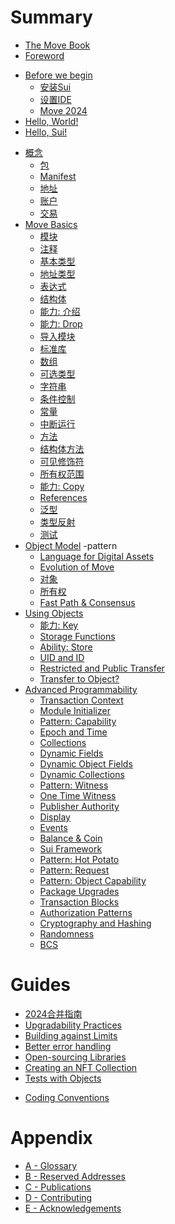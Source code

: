 # Summary

<!--

    Things that we don't have:
        - VM and bytecode
        - borrow checker

    Thoughts:
        - someone will jump, some sections will be skipped, some will be read in a different order;

    Audiences:
        - people who don't know anything about Move
        - people who know Move but don't know Sui
        - people who know Sui but don't know Move
        - people who tried Move and Sui and need more

 -->

<!--

- wrapped objects ???
- gas considerations
- custom transfer rules
- object and package versioning

-->

<!-- - [The Move Book](README.md) -->

- [The Move Book](README.md)
- [Foreword](foreword.md)
<!-- - [Introduction](introduction.md) -->
- [Before we begin](before-we-begin/README.md)
  - [安装Sui](before-we-begin/install-sui.md)
  - [设置IDE](before-we-begin/ide-support.md)
  - [Move 2024](before-we-begin/move-2024.md)
- [Hello, World!](your-first-move/hello-world.md)
- [Hello, Sui!](your-first-move/hello-sui.md)
<!--
    - [Prepare Package]()
    - [Create Account]()
    - [Publishing]()
    - [Sending Transactions]()
    - [Code Walkthrough]()
    - [Ideas]()
    - [Debugging]()
    - [Generating Docs]()
-->
- [概念](./concepts/README.md)
  - [包](./concepts/packages.md)
  - [Manifest](./concepts/manifest.md)
  - [地址](./concepts/address.md)
  - [账户](./concepts/what-is-an-account.md)
  - [交易](./concepts/what-is-a-transaction.md)
- [Move Basics](./move-basics/README.md)
  - [模块](./move-basics/module.md)
  - [注释](./move-basics/comments.md)
  - [基本类型](./move-basics/primitive-types.md)
  - [地址类型](./move-basics/address.md)
  - [表达式](./move-basics/expression.md)
  - [结构体](./move-basics/struct.md)
  - [能力: 介绍](./move-basics/abilities-introduction.md)
  - [能力: Drop](./move-basics/drop-ability.md)
  - [导入模块](./move-basics/importing-modules.md)
  - [标准库](./move-basics/standard-library.md)
  - [数组](./move-basics/vector.md)
  - [可选类型](./move-basics/option.md)
  - [字符串](./move-basics/string.md)
  - [条件控制](./move-basics/control-flow.md)
  - [常量](./move-basics/constants.md)
  - [中断运行](./move-basics/assert-and-abort.md)
  - [方法](./move-basics/function.md)
  - [结构体方法](./move-basics/struct-methods.md)
  - [可见修饰符](./move-basics/visibility.md)
  - [所有权范围](./move-basics/ownership-and-scope.md)
  - [能力: Copy](./move-basics/copy-ability.md)
  - [References](./move-basics/references.md)
  - [泛型](./move-basics/generics.md)
  - [类型反射](./move-basics/type-reflection.md)
  - [测试](./move-basics/testing.md)
- [Object Model](./object/README.md) -pattern
  - [Language for Digital Assets](./object/digital-assets.md)
  - [Evolution of Move](./object/evolution-of-move.md)
  - [对象](./object/object-model.md)
  - [所有权](./object/ownership.md)
  - [Fast Path & Consensus](./object/fast-path-and-consensus.md)
- [Using Objects](./storage/README.md)
  - [能力: Key](./storage/key-ability.md)
  - [Storage Functions](./storage/storage-functions.md)
    <!-- - [Prices and Rebates]() -->
  - [Ability: Store](./storage/store-ability.md)
  - [UID and ID](./storage/uid-and-id.md)
  - [Restricted and Public Transfer](./storage/transfer-restrictions.md)
  - [Transfer to Object?]() <!-- (./storage/transfer-to-object.md) -->
- [Advanced Programmability](./programmability/README.md)
  - [Transaction Context](./programmability/transaction-context.md)
  - [Module Initializer](./programmability/module-initializer.md)
  - [Pattern: Capability](./programmability/capability.md)
  - [Epoch and Time](./programmability/epoch-and-time.md)
  - [Collections](./programmability/collections.md)
  - [Dynamic Fields](./programmability/dynamic-fields.md)
  - [Dynamic Object Fields](./programmability/dynamic-object-fields.md)
  - [Dynamic Collections](./programmability/dynamic-collections.md)
  - [Pattern: Witness](./programmability/witness-pattern.md)
  - [One Time Witness](./programmability/one-time-witness.md)
  - [Publisher Authority](./programmability/publisher.md)
  - [Display](./programmability/display.md) <!-- End Block: from Witness to Display -->
  - [Events](./programmability/events.md)
  - [Balance & Coin]() <!-- ./programmability/balance-and-coin.md) -->
  - [Sui Framework](./programmability/sui-framework.md)
  - [Pattern: Hot Potato]() <!-- ./programmability/hot-potato.md) -->
  - [Pattern: Request]()
  - [Pattern: Object Capability]()
  - [Package Upgrades]()<!-- (./programmability/package-upgrades.md) -->
  - [Transaction Blocks]()<!-- (./programmability/transaction-blocks.md) -->
  - [Authorization Patterns]()<!-- (./programmability/authorization-patterns.md) -->
  - [Cryptography and Hashing]()<!-- (./programmability/cryptography-and-hashing.md) -->
  - [Randomness]()<!-- (./programmability/randomness.md) -->
  - [BCS](./programmability/bcs.md)

# Guides

- [2024合并指南](./guides/2024-migration-guide.md)
- [Upgradability Practices](./guides/upgradeability-practices.md)
- [Building against Limits](./guides/building-against-limits.md)
- [Better error handling](./guides/better-error-handling.md)
- [Open-sourcing Libraries]()
- [Creating an NFT Collection]()
- [Tests with Objects]()<!-- (./guides/testing.md) -->
<!-- - [Debugging]()(./guides/debugging.md) -->
- [Coding Conventions](./guides/coding-conventions.md)

# Appendix

- [A - Glossary](./appendix/glossary.md)
- [B - Reserved Addresses](./appendix/reserved-addresses.md)
- [C - Publications](./appendix/publications.md)
- [D - Contributing](./appendix/contributing.md)
- [E - Acknowledgements](./appendix/acknowledgements.md)
